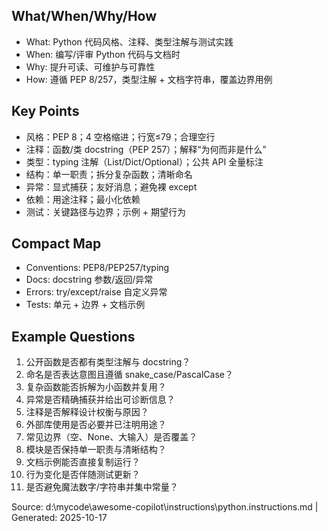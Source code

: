 ## What/When/Why/How
- What: Python 代码风格、注释、类型注解与测试实践
- When: 编写/评审 Python 代码与文档时
- Why: 提升可读、可维护与可靠性
- How: 遵循 PEP 8/257，类型注解 + 文档字符串，覆盖边界用例

## Key Points
- 风格：PEP 8；4 空格缩进；行宽≤79；合理空行
- 注释：函数/类 docstring（PEP 257）；解释“为何而非是什么”
- 类型：typing 注解（List/Dict/Optional）；公共 API 全量标注
- 结构：单一职责；拆分复杂函数；清晰命名
- 异常：显式捕获；友好消息；避免裸 except
- 依赖：用途注释；最小化依赖
- 测试：关键路径与边界；示例 + 期望行为

## Compact Map
- Conventions: PEP8/PEP257/typing
- Docs: docstring 参数/返回/异常
- Errors: try/except/raise 自定义异常
- Tests: 单元 + 边界 + 文档示例

## Example Questions
1) 公开函数是否都有类型注解与 docstring？
2) 命名是否表达意图且遵循 snake_case/PascalCase？
3) 复杂函数能否拆解为小函数并复用？
4) 异常是否精确捕获并给出可诊断信息？
5) 注释是否解释设计权衡与原因？
6) 外部库使用是否必要并已注明用途？
7) 常见边界（空、None、大输入）是否覆盖？
8) 模块是否保持单一职责与清晰结构？
9) 文档示例能否直接复制运行？
10) 行为变化是否伴随测试更新？
11) 是否避免魔法数字/字符串并集中常量？

Source: d:\mycode\awesome-copilot\instructions\python.instructions.md | Generated: 2025-10-17
